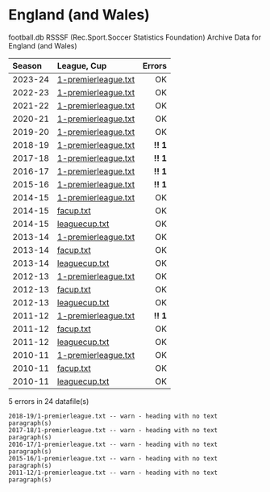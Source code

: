 
# England (and Wales)

football.db RSSSF (Rec.Sport.Soccer Statistics Foundation) Archive Data for
England (and Wales)

| Season | League, Cup | Errors |
| :----- | :---------- | -----: |
| 2023-24 | [1-premierleague.txt](2023-24/1-premierleague.txt) |  OK  |
| 2022-23 | [1-premierleague.txt](2022-23/1-premierleague.txt) |  OK  |
| 2021-22 | [1-premierleague.txt](2021-22/1-premierleague.txt) |  OK  |
| 2020-21 | [1-premierleague.txt](2020-21/1-premierleague.txt) |  OK  |
| 2019-20 | [1-premierleague.txt](2019-20/1-premierleague.txt) |  OK  |
| 2018-19 | [1-premierleague.txt](2018-19/1-premierleague.txt) |  **!! 1**  |
| 2017-18 | [1-premierleague.txt](2017-18/1-premierleague.txt) |  **!! 1**  |
| 2016-17 | [1-premierleague.txt](2016-17/1-premierleague.txt) |  **!! 1**  |
| 2015-16 | [1-premierleague.txt](2015-16/1-premierleague.txt) |  **!! 1**  |
| 2014-15 | [1-premierleague.txt](2014-15/1-premierleague.txt) |  OK  |
| 2014-15 | [facup.txt](2014-15/facup.txt) |  OK  |
| 2014-15 | [leaguecup.txt](2014-15/leaguecup.txt) |  OK  |
| 2013-14 | [1-premierleague.txt](2013-14/1-premierleague.txt) |  OK  |
| 2013-14 | [facup.txt](2013-14/facup.txt) |  OK  |
| 2013-14 | [leaguecup.txt](2013-14/leaguecup.txt) |  OK  |
| 2012-13 | [1-premierleague.txt](2012-13/1-premierleague.txt) |  OK  |
| 2012-13 | [facup.txt](2012-13/facup.txt) |  OK  |
| 2012-13 | [leaguecup.txt](2012-13/leaguecup.txt) |  OK  |
| 2011-12 | [1-premierleague.txt](2011-12/1-premierleague.txt) |  **!! 1**  |
| 2011-12 | [facup.txt](2011-12/facup.txt) |  OK  |
| 2011-12 | [leaguecup.txt](2011-12/leaguecup.txt) |  OK  |
| 2010-11 | [1-premierleague.txt](2010-11/1-premierleague.txt) |  OK  |
| 2010-11 | [facup.txt](2010-11/facup.txt) |  OK  |
| 2010-11 | [leaguecup.txt](2010-11/leaguecup.txt) |  OK  |


5 errors in 24 datafile(s)

```
2018-19/1-premierleague.txt -- warn - heading with no text paragraph(s)
2017-18/1-premierleague.txt -- warn - heading with no text paragraph(s)
2016-17/1-premierleague.txt -- warn - heading with no text paragraph(s)
2015-16/1-premierleague.txt -- warn - heading with no text paragraph(s)
2011-12/1-premierleague.txt -- warn - heading with no text paragraph(s)
```
